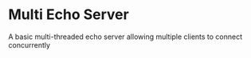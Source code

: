 # Multi Echo Server

A basic multi-threaded echo server allowing multiple clients to connect concurrently 

